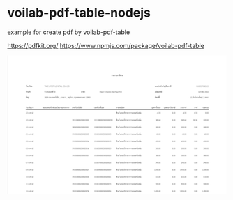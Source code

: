 # voilab-pdf-table-nodejs
example for create pdf by voilab-pdf-table

https://pdfkit.org/
https://www.npmjs.com/package/voilab-pdf-table

![alt text](https://raw.githubusercontent.com/suraboy/voilab-pdf-table-nodejs/master/example.png)
